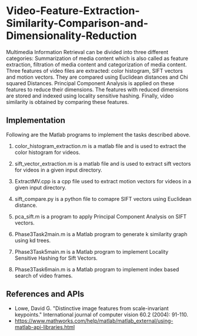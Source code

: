 # Video-Feature-Extraction-Similarity-Comparison-and-Dimensionality-Reduction

Multimedia Information Retrieval can be divided into three different categories: Summarization of media content which is also called as feature extraction, filtration of media content and categorization of media content. Three features of video files are extracted: color histogram, SIFT vectors and motion vectors. They are compared using Euclidean distances and Chi squared Distances. Principal Component Analysis is applied on these features to reduce their dimensions. The features with reduced dimensions are stored and indexed using locality sensitive hashing. Finally, video similarity is obtained by comparing these features.

## Implementation

Following are the Matlab programs to implement the tasks described above.

1. color_histogram_extraction.m is a matlab file and is used to extract the color histogram for videos.

2. sift_vector_extraction.m is a matlab file and is used to extract sift vectors for videos in a given input directory.

3. ExtractMV.cpp is a cpp file used to extract motion vectors for videos in a given input directory.

4. sift_compare.py is a python file to comapre SIFT vectors using Euclidean distance.

5. pca_sift.m is a program to apply Principal Component Analysis on SIFT vectors.

6. Phase3Task2main.m is a Matlab program to generate k similarity graph using kd trees.

7. Phase3Task5main.m is a Matlab program to implement Locality Sensitive Hashing for Sift Vectors.

8. Phase3Task6main.m is a Matlab program to implement index based search of video frames.

## References and APIs

* Lowe, David G. "Distinctive image features from scale-invariant keypoints." International journal of computer vision 60.2 (2004): 91-110.
* https://www.mathworks.com/help/matlab/matlab_external/using-matlab-api-libraries.html
